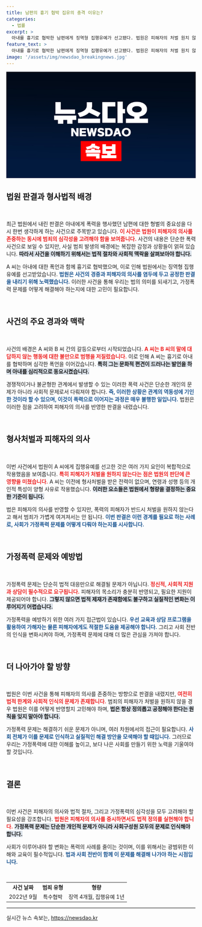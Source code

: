 ```yaml
---
title: 남편의 흉기 협박 집유의 충격 이유는?
categories:
  - 법률
excerpt: >
  아내를 흉기로 협박한 남편에게 징역형 집행유예가 선고됐다. 법원은 피해자의 처벌 원치 않는 의사를 반영해 선고했으며, 이들의 이혼 사실도 고려됐다. 사건의 배경과 법원의 판단을 통해 가정폭력의 실태를 들여다본다.
feature_text: >
  아내를 흉기로 협박한 남편에게 징역형 집행유예가 선고됐다. 법원은 피해자의 처벌 원치 않는 의사를 반영해 선고했으며, 이들의 이혼 사실도 고려됐다. 사건의 배경과 법원의 판단을 통해 가정폭력의 실태를 들여다본다.
image: '/assets/img/newsdao_breakingnews.jpg'
---
```


<p><img src="/assets/img/newsdao_breakingnews.jpg" alt="ontimetimes 속보" /></p>

<h2 data-ke-size="size26">법원 판결과 형사법적 배경</h2>

<p data-ke-size="size16">&nbsp;</p>

<p>최근 법원에서 내린 판결은 아내에게 폭력을 행사했던 남편에 대한 형벌의 중요성을 다시 한번 생각하게 하는 사건으로 주목받고 있습니다. <b><span style="color: #ee2323;">이 사건은 법원이 피해자의 의사를 존중하는 동시에 범죄의 심각성을 고려해야 함을 보여줍니다.</span></b> 사건의 내용은 단순한 폭력 사건으로 보일 수 있지만, 사실 범죄 발생의 배경에는 복잡한 감정과 상황들이 얽혀 있습니다. <b><span style="background-color: #21538527;">따라서 사건을 이해하기 위해서는 법적 절차와 사회적 맥락을 살펴보아야 합니다.</span></b> </p>

<p>A 씨는 아내에 대한 폭언과 함께 흉기로 협박했으며, 이로 인해 법원에서는 징역형 집행유예를 선고받았습니다. <b><span style="color: #1a5490;">법원은 사건의 경중과 피해자의 의사를 염두에 두고 공정한 판결을 내리기 위해 노력했습니다.</span></b> 이러한 사건을 통해 우리는 법의 의미를 되새기고, 가정폭력 문제를 어떻게 해결해야 하는지에 대한 고민이 필요합니다.</p>

<p data-ke-size="size16">&nbsp;</p>

<h2 data-ke-size="size26">사건의 주요 경과와 맥락</h2>

<p data-ke-size="size16">&nbsp;</p>

<p>사건의 배경은 A 씨와 B 씨 간의 갈등으로부터 시작되었습니다. <b><span style="color: #ee2323;">A 씨는 B 씨의 말에 대답하지 않는 행동에 대한 불만으로 범행을 저질렀습니다.</span></b> 이로 인해 A 씨는 흉기로 아내를 협박하며 심각한 폭언을 이어갔습니다. <b><span style="background-color: #21538527;">특히 그는 문화적 편견이 드러나는 발언을 하며 아내를 심리적으로 동요시켰습니다.</span></b> </p>

<p>경쟁적이거나 불균형한 관계에서 발생할 수 있는 이러한 폭력 사건은 단순한 개인의 문제가 아니라 사회적 문제로서 다뤄져야 합니다. <b><span style="color: #1a5490;">즉, 이러한 상황은 관계의 역동성에 기인한 것이라 할 수 있으며, 이것이 폭력으로 이어지는 과정은 매우 불행한 일입니다.</span></b> 법원은 이러한 점을 고려하여 피해자의 의사를 반영한 판결을 내렸습니다.</p>

<p data-ke-size="size16">&nbsp;</p>

<h2 data-ke-size="size26">형사처벌과 피해자의 의사</h2>

<p data-ke-size="size16">&nbsp;</p>

<p>이번 사건에서 법원이 A 씨에게 집행유예를 선고한 것은 여러 가지 요인이 복합적으로 작용했음을 보여줍니다. <b><span style="color: #ee2323;">특히 피해자가 처벌을 원하지 않는다는 점은 법원의 판단에 큰 영향을 미쳤습니다.</span></b> A 씨는 이전에 형사처벌을 받은 전력이 없으며, 연령과 성행 등의 개인적 특성이 양형 사유로 작용했습니다. <b><span style="background-color: #21538527;">이러한 요소들은 법원에서 형량을 결정하는 중요한 기준이 됩니다.</span></b> </p>

<p>법은 피해자의 의사를 반영할 수 있지만, 폭력의 피해자가 반드시 처벌을 원하지 않는다고 해서 범죄가 가볍게 여겨져서는 안 됩니다. <b><span style="color: #1a5490;">이번 판결은 이런 경계를 필요로 하는 사례로, 사회가 가정폭력 문제를 어떻게 다뤄야 하는지를 시사합니다.</span></b></p>

<p data-ke-size="size16">&nbsp;</p>

<h2 data-ke-size="size26">가정폭력 문제와 예방법</h2>

<p data-ke-size="size16">&nbsp;</p>

<p>가정폭력 문제는 단순히 법적 대응만으로 해결될 문제가 아닙니다. <b><span style="color: #ee2323;">정신적, 사회적 지원과 상담이 필수적으로 요구됩니다.</span></b> 피해자의 목소리가 충분히 반영되고, 필요한 지원이 제공되어야 합니다. <b><span style="background-color: #21538527;">그렇지 않으면 법적 제재가 존재함에도 불구하고 실질적인 변화는 이루어지기 어렵습니다.</span></b> </p>

<p>가정폭력을 예방하기 위한 여러 가지 접근법이 있습니다. <b><span style="color: #1a5490;">우선 교육과 상담 프로그램을 활용하여 가해자는 물론 피해자에게도 적절한 도움을 제공해야 합니다.</span></b> 그리고 사회 전반의 인식을 변화시켜야 하며, 가정폭력 문제에 대해 더 많은 관심을 가져야 합니다.</p>

<p data-ke-size="size16">&nbsp;</p>

<h2 data-ke-size="size26">더 나아가야 할 방향</h2>

<p data-ke-size="size16">&nbsp;</p>

<p>법원은 이번 사건을 통해 피해자의 의사를 존중하는 방향으로 판결을 내렸지만, <b><span style="color: #ee2323;">여전히 법적 한계와 사회적 인식의 문제가 존재합니다.</span></b> 범죄의 피해자가 처벌을 원하지 않을 경우 법원은 이를 어떻게 반영할지 고민해야 하며, <b><span style="background-color: #21538527;">법은 항상 정의롭고 공정해야 한다는 원칙을 잊지 말아야 합니다.</span></b> </p>

<p>가정폭력 문제는 해결하기 쉬운 문제가 아니며, 여러 차원에서의 접근이 필요합니다. <b><span style="color: #1a5490;">사회 전체가 이를 문제로 인식하고 실질적인 해결 방안을 모색해야 할 때입니다.</span></b> 그러므로 우리는 가정폭력에 대한 이해를 높이고, 보다 나은 사회를 만들기 위한 노력을 기울여야 할 것입니다.</p>

<p data-ke-size="size16">&nbsp;</p>

<h2 data-ke-size="size26">결론</h2>

<p data-ke-size="size16">&nbsp;</p>

<p>이번 사건은 피해자의 의사와 법적 절차, 그리고 가정폭력의 심각성을 모두 고려해야 할 필요성을 강조합니다. <b><span style="color: #ee2323;">법원은 피해자의 의사를 중시하면서도 법적 정의를 실현해야 합니다.</span></b> <b><span style="background-color: #21538527;">가정폭력 문제는 단순한 개인적 문제가 아니라 사회구성원 모두의 문제로 인식해야 합니다.</span></b> </p>

<p>사회가 이루어내야 할 변화는 폭력의 사례를 줄이는 것이며, 이를 위해서는 광범위한 이해와 교육이 필수적입니다. <b><span style="color: #1a5490;">법과 사회 전반이 함께 이 문제를 해결해 나가야 하는 시점입니다.</span></b></p>

<p data-ke-size="size16">&nbsp;</p>

<table style="border-collapse: collapse; width: 100%;">
    <tbody>
        <tr>
            <td style="text-align: center; height: 17px;"><b>사건 날짜</b></td>
            <td style="text-align: center; height: 17px;"><b>범죄 유형</b></td>
            <td style="text-align: center; height: 17px;"><b>형량</b></td>
        </tr>
        <tr>
            <td style="text-align: center; height: 17px;">2022년 9월</td>
            <td style="text-align: center; height: 17px;">특수협박</td>
            <td style="text-align: center; height: 17px;">징역 4개월, 집행유예 1년</td>
        </tr>
    </tbody>
</table>

<hr style="border: solid 1px #dddddd;">
실시간 뉴스 속보는, <a href="https://newsdao.kr" rel="dofollow">https://newsdao.kr</a>


